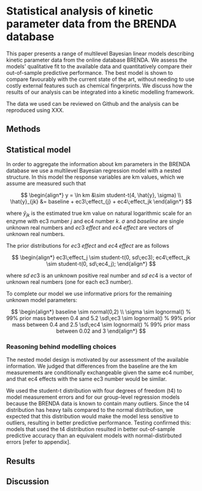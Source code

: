 # Statistical analysis of kinetic parameter data from the BRENDA database

This paper presents a range of multilevel Bayesian linear models describing
kinetic parameter data from the online database BRENDA. We assess the models'
qualitative fit to the available data and quantitatively compare their
out-of-sample predictive performance. The best model is shown to compare
favourably with the current state of the art, without needing to use costly
external features such as chemical fingerprints. We discuss how the results of
our analysis can be integrated into a kinetic modelling framework.

The data we used can be reviewed on Github and the analysis can be reproduced
using XXX.

## Methods

## Statistical model

In order to aggregate the information about km parameters in the BRENDA
database we use a multilevel Bayesian regression model with a nested
structure. In this model the response variables are km values, which we assume
are measured such that

$$
\begin{align*}
y = \ln km &\sim student-t(4, \hat{y}, \sigma) \\
\hat{y}_{jk} &= baseline + ec3\;effect_{j} + ec4\;effect_jk
\end{align*}
$$

where $\hat{y}_{jk}$ is the estimated true km value on natural logarithmic
scale for an enzyme with ec3 number $j$ and ec4 number $k$. $\sigma$ and
$baseline$ are single unknown real numbers and $ec3\;effect$ and $ec4\;effect$
are vectors of unknown real numbers.

The prior distributions for $ec3\;effect$ and $ec4\;effect$ are as follows

$$
\begin{align*}
ec3\;effect_j \sim student-t(0, sd\;ec3);
ec4\;effect_jk \sim student-t(0, sd\;ec4_j);
\end{align*}
$$

where $sd\;ec3$ is an unknown positive real number and $sd\;ec4$ is a vector of
unknown real numbers (one for each ec3 number).

To complete our model we use informative priors for the remaining unknown model
parameters:

$$
\begin{align*}
baseline \sim normal(0,2) \\
\sigma \sim lognormal() % 99% prior mass between 0.4 and 5.2
\sd\;ec3 \sim lognormal() % 99% prior mass between 0.4 and 2.5
\sd\;ec4 \sim lognormal() % 99% prior mass between 0.02 and 3
\end{align*}
$$


### Reasoning behind modelling choices

The nested model design is motivated by our assessment of the available
information. We judged that differences from the baseline are the km
measurements are conditionally exchangeable given the same ec4 number, and that
ec4 effects with the same ec3 number would be similar.

We used the student-t distribution with four degrees of freedom (t4) to model
measurement errors and for our group-level regression models because the BRENDA
data is known to contain many outliers. Since the t4 distribution has heavy
tails compared to the normal distribution, we expected that this distribution
would make the model less sensitive to outliers, resulting in better predictive
performance. Testing confirmed this: models that used the t4 distribution
resulted in better out-of-sample predictive accuracy than an equivalent models
with normal-distirbuted errors [refer to appendix].


## Results

## Discussion





